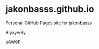 # jakonbasss.github.io
Personal GitHub Pages site for jakonbasss






















































BIyxywBy

o6W9F
